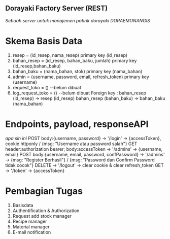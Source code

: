## Dorayaki Factory Server (REST)
*Sebuah server untuk manajemen pabrik dorayaki DORAEMONANGIS*

# Skema Basis Data
1. resep = (id_resep, nama_resep) primary key (id_resep)
2. bahan_resep = (id_resep, bahan_baku, jumlah) primary key (id_resep,bahan_baku)
3. bahan_baku = (nama_bahan, stok) primary key (nama_bahan)
4. admin = (username, password, email, refresh_token) primary key (username)
5. request_toko = () --belum dibuat
6. log_request_toko = () --belum dibuat
Foreign key :
bahan_resep (id_resep) -> resep (id_resep)
bahan_resep (bahan_baku) -> bahan_baku (nama_bahan)

# Endpoints, payload, responseAPI
*apa sih ini*
POST body:{username, password} -> '/login' -> {accessToken}, cookie httponly / {msg: "Username atau password salah"}
GET header:authorization bearer; body:accessToken -> '/admins' -> {username, email}
POST body:{username, email, password, confPassword} -> '/admins' -> {msg: "Register Berhasil"} / {msg: "Password dan Confirm Password tidak cocok"}
DELETE -> '/logout' -> clear cookie & clear refresh_token
GET -> '/token' -> {accessToken}

# Pembagian Tugas
1. Basisdata
2. Authentification & Authorization
3. Request add stock manager
4. Recipe manager
5. Material manager
6. E-mail notification
